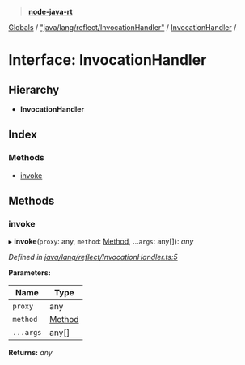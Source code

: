 > **[node-java-rt](../README.md)**

[Globals](../README.md) / ["java/lang/reflect/InvocationHandler"](../modules/_java_lang_reflect_invocationhandler_.md) / [InvocationHandler](_java_lang_reflect_invocationhandler_.invocationhandler.md) /

# Interface: InvocationHandler

## Hierarchy

* **InvocationHandler**

## Index

### Methods

* [invoke](_java_lang_reflect_invocationhandler_.invocationhandler.md#invoke)

## Methods

###  invoke

▸ **invoke**(`proxy`: any, `method`: [Method](../classes/_java_lang_reflect_method_.method.md), ...`args`: any[]): *any*

*Defined in [java/lang/reflect/InvocationHandler.ts:5](https://github.com/cancerberoSgx/node-lucene/blob/7855316/node-java-rt/src/java/lang/reflect/InvocationHandler.ts#L5)*

**Parameters:**

Name | Type |
------ | ------ |
`proxy` | any |
`method` | [Method](../classes/_java_lang_reflect_method_.method.md) |
`...args` | any[] |

**Returns:** *any*
